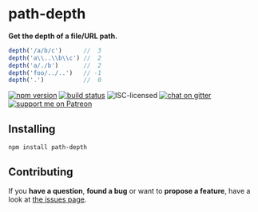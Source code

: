 # path-depth

**Get the depth of a file/URL path.**

```javascript
depth('/a/b/c')      //  3
depth('a\\..\\b\\c') //  2
depth('a/./b')       //  2
depth('foo/../..')   // -1
depth('.')           //  0
```

[![npm version](https://img.shields.io/npm/v/path-depth.svg)](https://www.npmjs.com/package/path-depth)
[![build status](https://img.shields.io/travis/derhuerst/path-depth.svg)](https://travis-ci.org/derhuerst/path-depth)
![ISC-licensed](https://img.shields.io/github/license/derhuerst/path-depth.svg)
[![chat on gitter](https://badges.gitter.im/derhuerst.svg)](https://gitter.im/derhuerst)
[![support me on Patreon](https://img.shields.io/badge/support%20me-on%20patreon-fa7664.svg)](https://patreon.com/derhuerst)


## Installing

```shell
npm install path-depth
```


## Contributing

If you **have a question**, **found a bug** or want to **propose a feature**, have a look at [the issues page](https://github.com/derhuerst/path-depth/issues).
